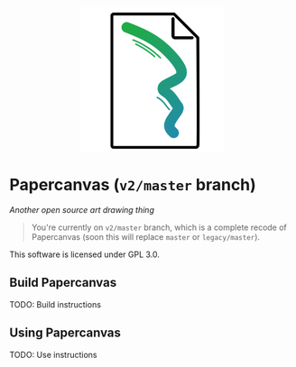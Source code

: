 <p align="center">
    <img src="src/assets/icon.svg" width="256">
</p>

# Papercanvas (``v2/master`` branch)
_Another open source art drawing thing_

> You're currently on ``v2/master`` branch, which is a complete recode of Papercanvas (soon this will replace ``master`` or ``legacy/master``).

This software is licensed under GPL 3.0.

## Build Papercanvas
TODO: Build instructions

## Using Papercanvas
TODO: Use instructions
